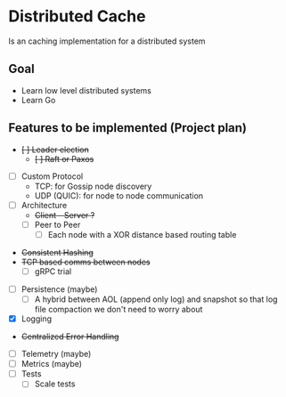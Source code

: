 # Distributed Cache

Is an caching implementation for a distributed system

## Goal

- Learn low level distributed systems
- Learn Go

## Features to be implemented (Project plan)

- ~~[ ] Leader election~~
  - ~~[ ] Raft or Paxos~~
- [ ] Custom Protocol
  - TCP: for Gossip node discovery
  - UDP (QUIC): for node to node communication
- [ ] Architecture
  - ~~Client - Server ?~~
  - [ ] Peer to Peer
    - [ ] Each node with a XOR distance based routing table
- ~~Consistent Hashing~~
- ~~TCP based comms between nodes~~
  - [ ] gRPC trial
- [ ] Persistence (maybe)
  - [ ] A hybrid between AOL (append only log) and snapshot so that log file compaction we don't need to worry about
- [x] Logging
- ~~Centralized Error Handling~~
- [ ] Telemetry (maybe)
- [ ] Metrics (maybe)
- [ ] Tests
  - [ ] Scale tests
